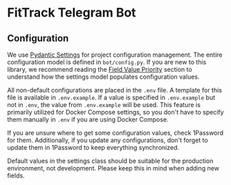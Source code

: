 # FitTrack Telegram Bot

## Configuration

We use [Pydantic Settings](https://docs.pydantic.dev/latest/concepts/pydantic_settings) for project configuration
management. The entire configuration model is defined in `bot/config.py`. If you are new to this library, we recommend
reading the [Field Value Priority](https://docs.pydantic.dev/latest/concepts/pydantic_settings/#field-value-priority)
section to understand how the settings model populates configuration values.

All non-default configurations are placed in the `.env` file. A template for this file is available in `.env.example`.
If a value is specified in `.env.example` but not in `.env`, the value from `.env.example` will be used. This feature is
primarily utilized for Docker Compose settings, so you don't have to specify them manually in `.env` if you are using
Docker Compose.

If you are unsure where to get some configuration values, check 1Password for them. Additionally, if you update any
configurations, don't forget to update them in 1Password to keep everything synchronized.

Default values in the settings class should be suitable for the production environment, not development. Please keep
this in mind when adding new fields.
